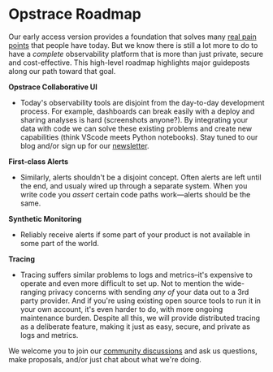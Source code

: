 # Opstrace Roadmap

<!-- markdownlint-disable MD036 -->

Our early access version provides a foundation that solves many [real pain points](/blog/public-launch-announcement) that people have today.
But we know there is still a lot more to do to have a _complete_ observability platform that is more than just private, secure and cost-effective.
This high-level roadmap highlights major guideposts along our path toward that goal.

**Opstrace Collaborative UI**

* Today's observability tools are disjoint from the day-to-day development process.
For example, dashboards can break easily with a deploy and sharing analyses is hard (screenshots anyone?).
By integrating your data with code we can solve these existing problems and create new capabilities (think VScode meets Python notebooks).
Stay tuned to our blog and/or sign up for our [newsletter](https://next-website-sigma.vercel.app/#newsletter-headline).

**First-class Alerts**

* Similarly, alerts shouldn't be a disjoint concept.
Often alerts are left until the end, and usualy wired up through a separate system.
When you write code you _assert_ certain code paths work—alerts should be the same.

**Synthetic Monitoring**

* Reliably receive alerts if some part of your product is not available in some part of the world.

**Tracing**

* Tracing suffers similar problems to logs and metrics–it's expensive to operate and even more difficult to set up.
Not to mention the wide-ranging privacy concerns with sending _any of_ your data out to a 3rd party provider.
And if you're using existing open source tools to run it in your own account, it's even harder to do, with more ongoing maintenance burden.
Despite all this, we will provide distributed tracing as a deliberate feature, making it just as easy, secure, and private as logs and metrics.

We welcome you to join our [community discussions](https://go.opstrace.com/community) and ask us questions, make proposals, and/or just chat about what we're doing.
